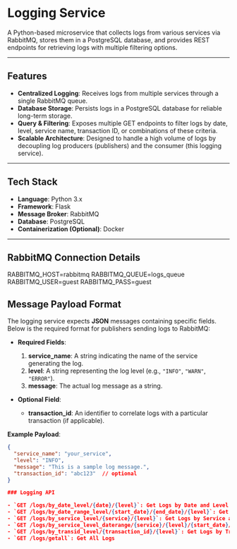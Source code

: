 # Logging Service

A Python-based microservice that collects logs from various services via RabbitMQ, stores them in a PostgreSQL database, and provides REST endpoints for retrieving logs with multiple filtering options.

---

## Features

- **Centralized Logging**: Receives logs from multiple services through a single RabbitMQ queue.
- **Database Storage**: Persists logs in a PostgreSQL database for reliable long-term storage.
- **Query & Filtering**: Exposes multiple GET endpoints to filter logs by date, level, service name, transaction ID, or combinations of these criteria.
- **Scalable Architecture**: Designed to handle a high volume of logs by decoupling log producers (publishers) and the consumer (this logging service).

---

## Tech Stack

- **Language**: Python 3.x
- **Framework**: Flask
- **Message Broker**: RabbitMQ
- **Database**: PostgreSQL
- **Containerization (Optional)**: Docker

---

## RabbitMQ Connection Details

RABBITMQ_HOST=rabbitmq
RABBITMQ_QUEUE=logs_queue
RABBITMQ_USER=guest
RABBITMQ_PASS=guest


## Message Payload Format

The logging service expects **JSON** messages containing specific fields. Below is the required format for publishers sending logs to RabbitMQ:

- **Required Fields**:
  1. **service_name**: A string indicating the name of the service generating the log.
  2. **level**: A string representing the log level (e.g., `"INFO"`, `"WARN"`, `"ERROR"`).
  3. **message**: The actual log message as a string.

- **Optional Field**:
  - **transaction_id**: An identifier to correlate logs with a particular transaction (if applicable).

**Example Payload**:
```json
{
  "service_name": "your_service",
  "level": "INFO",
  "message": "This is a sample log message.",
  "transaction_id": "abc123"  // optional
}

### Logging API 

- `GET /logs/by_date_level/{date}/{level}`: Get Logs by Date and Level  
- `GET /logs/by_date_range_level/{start_date}/{end_date}/{level}`: Get Logs by Date Range and Level  
- `GET /logs/by_service_level/{service}/{level}`: Get Logs by Service and Level  
- `GET /logs/by_service_level_daterange/{service}/{level}/{start_date}/{end_date}`: Get Logs by Service, Level, and Date Range  
- `GET /logs/by_transid_level/{transaction_id}/{level}`: Get Logs by Transaction ID and Level  
- `GET /logs/getall`: Get All Logs


